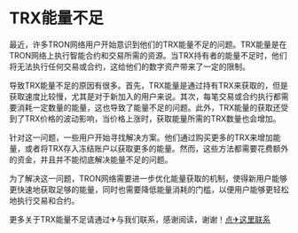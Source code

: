 # TRX能量不足

最近，许多TRON网络用户开始意识到他们的TRX能量不足的问题。TRX能量是在TRON网络上执行智能合约和交易所需的资源。当TRX持有者的能量不足时，他们将无法执行任何交易或合约，这给他们的数字资产带来了一定的限制。

导致TRX能量不足的原因有很多。首先，TRX能量是通过持有TRX来获取的，但是获取速度比较慢，尤其是对于新加入的用户来说。其次，每笔交易或合约执行都需要消耗一定数量的能量，这也导致了能量不足的问题。此外，TRX能量的获取还受到了TRX价格的波动影响，当价格上涨时，获取能量所需的TRX数量也会增加。

针对这一问题，一些用户开始寻找解决方案。他们通过购买更多的TRX来增加能量，或者将TRX存入冻结账户以获取更多的能量。然而，这些方法都需要花费额外的资金，并且并不能彻底解决能量不足的问题。

为了解决这一问题，TRON网络需要进一步优化能量获取的机制，使得新用户能够更快速地获取足够的能量，同时也需要降低能量消耗的门槛，以便用户能够更轻松地执行交易和合约。

更多关于TRX能量不足请通过✈与我们联系，感谢阅读，谢谢！[点✈这里联系](https://www.trx.tw)